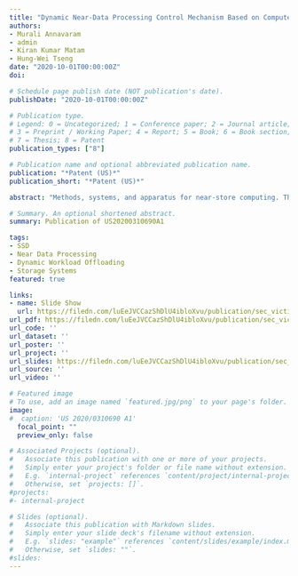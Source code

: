 ```yaml
---
title: "Dynamic Near-Data Processing Control Mechanism Based on Computer Resource Availability on Solid-State Disk Platforms"
authors:
- Murali Annavaram
- admin
- Kiran Kumar Matam
- Hung-Wei Tseng
date: "2020-10-01T00:00:00Z"
doi: 

# Schedule page publish date (NOT publication's date).
publishDate: "2020-10-01T00:00:00Z"

# Publication type.
# Legend: 0 = Uncategorized; 1 = Conference paper; 2 = Journal article;
# 3 = Preprint / Working Paper; 4 = Report; 5 = Book; 6 = Book section;
# 7 = Thesis; 8 = Patent
publication_types: ["8"]

# Publication name and optional abbreviated publication name.
publication: "*Patent (US)*"
publication_short: "*Patent (US)*"

abstract: "Methods, systems, and apparatus for near-store computing. The summarizer system includes a task controller. The task controller is configured to receive, from a host, a work item. The task controller is configured to determine a current workload of a storage controller on a solid state drive (SSD). The task controller is configured to determine a work strategy to utilize at least one of the host or the storage controller based on the current workload of the storage controller."

# Summary. An optional shortened abstract.
summary: Publication of US20200310690A1

tags:
- SSD
- Near Data Processing
- Dynamic Workload Offloading
- Storage Systems
featured: true

links:
- name: Slide Show
  url: https://filedn.com/luEeJVCCazShDlU4ibloXvu/publication/sec_victim_date22/sec_victim_date22_slides.ppsx
url_pdf: https://filedn.com/luEeJVCCazShDlU4ibloXvu/publication/sec_victim_date22/sec_victim_date22.pdf
url_code: ''
url_dataset: ''
url_poster: ''
url_project: ''
url_slides: https://filedn.com/luEeJVCCazShDlU4ibloXvu/publication/sec_victim_date22/sec_victim_date22_slides.pdf
url_source: ''
url_video: ''

# Featured image
# To use, add an image named `featured.jpg/png` to your page's folder. 
image:
#  caption: 'US 2020/0310690 A1'
  focal_point: ""
  preview_only: false

# Associated Projects (optional).
#   Associate this publication with one or more of your projects.
#   Simply enter your project's folder or file name without extension.
#   E.g. `internal-project` references `content/project/internal-project/index.md`.
#   Otherwise, set `projects: []`.
#projects:
#- internal-project

# Slides (optional).
#   Associate this publication with Markdown slides.
#   Simply enter your slide deck's filename without extension.
#   E.g. `slides: "example"` references `content/slides/example/index.md`.
#   Otherwise, set `slides: ""`.
#slides:
---
```

